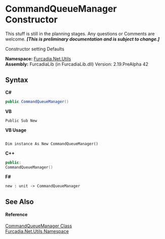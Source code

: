 # CommandQueueManager Constructor 
This stuff is still in the planning stages. Any questions or Comments are welcome. _**\[This is preliminary documentation and is subject to change.\]**_

Constructor setting Defaults

**Namespace:**&nbsp;<a href="N_Furcadia_Net_Utils">Furcadia.Net.Utils</a><br />**Assembly:**&nbsp;FurcadiaLib (in FurcadiaLib.dll) Version: 2.19.PreAlpha 42

## Syntax

**C#**<br />
``` C#
public CommandQueueManager()
```

**VB**<br />
``` VB
Public Sub New
```

**VB Usage**<br />
``` VB Usage

Dim instance As New CommandQueueManager()
```

**C++**<br />
``` C++
public:
CommandQueueManager()
```

**F#**<br />
``` F#
new : unit -> CommandQueueManager
```


## See Also


#### Reference
<a href="T_Furcadia_Net_Utils_CommandQueueManager">CommandQueueManager Class</a><br /><a href="N_Furcadia_Net_Utils">Furcadia.Net.Utils Namespace</a><br />